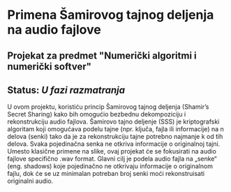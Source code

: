 # Primena Šamirovog tajnog deljenja na audio fajlove
## Projekat za predmet "Numerički algoritmi i numerički softver"

## **Status:** _U fazi razmatranja_

U ovom projektu, koristiću princip Šamirovog tajnog deljenja
(Shamir’s Secret Sharing) kako bih omogućio bezbednu dekompoziciju i
rekonstrukciju audio fajlova. Šamirovo tajno deljenje (SSS) je
kriptografski algoritam koji omogućava podelu tajne (npr. ključa, fajla ili
informacije) na n delova (senki) tako da je za rekonstrukciju tajne
potrebno najmanje k od tih delova. Svaka pojedinačna senka ne otkriva
informacije o originalnoj tajni. Umesto klasične primene na slike, ovaj
projekat će se fokusirati na audio fajlove specifično .wav format. Glavni
cilj je podela audio fajla na „senke“ (eng. shadows) koje pojedinačno ne
otkrivaju informacije o originalnom fajlu, dok će se uz minimalan 
potreban broj senki moći rekonstruisati originalni audio.